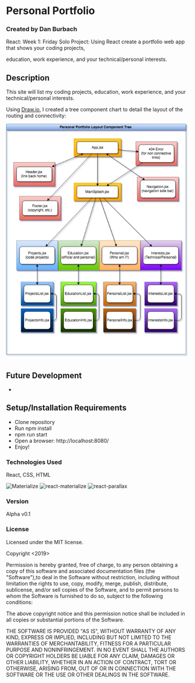# Personal Portfolio

### __Created by Dan Burbach__

React: Week 1: Friday Solo Project: Using React create a portfolio web app that shows your coding projects,

education, work experience, and your technical/personal interests.

## __Description__

  This site will list my coding projects, education, work experience, and your technical/personal interests.

  Using [Draw.io](https://www.draw.io/), I created a tree component chart to detail the layout of the routing and connectivity:

  ![Component Tree](https://raw.githubusercontent.com/DanBurbach/PersonalPortfolio/master/src/assets/images/PersonalPortfolioTree.jpg)

## __Future Development__
  *

## __Setup/Installation Requirements__

  * Clone repository
  * Run npm install
  * npm run start
  * Open a browser: http://localhost:8080/
  * Enjoy!

### __Technologies Used__

  React, CSS, HTML

  ![Materialize](https://materializecss.com/)
  ![react-materialize](https://react-materialize.github.io/#/)
  ![react-parallax](https://www.npmjs.com/package/react-parallax)

### __Version__

Alpha v0.1

### License
Licensed under the MIT license.

Copyright <2019> <Daniel Burbach>

Permission is hereby granted, free of charge, to any person obtaining a copy of this software and associated documentation files (the "Software"),to deal in the Software without restriction, including without limitation the rights to use, copy, modify, merge, publish, distribute, sublicense,
and/or sell copies of the Software, and to permit persons to whom the Software is furnished to do so, subject to the following conditions:

The above copyright notice and this permission notice shall be included in all copies or substantial portions of the Software.

THE SOFTWARE IS PROVIDED "AS IS", WITHOUT WARRANTY OF ANY KIND, EXPRESS OR IMPLIED, INCLUDING BUT NOT LIMITED TO THE WARRANTIES OF MERCHANTABILITY,
FITNESS FOR A PARTICULAR PURPOSE AND NONINFRINGEMENT. IN NO EVENT SHALL THE AUTHORS OR COPYRIGHT HOLDERS BE LIABLE FOR ANY CLAIM, DAMAGES OR OTHER LIABILITY,
WHETHER IN AN ACTION OF CONTRACT, TORT OR OTHERWISE, ARISING FROM, OUT OF OR IN CONNECTION WITH THE SOFTWARE OR THE USE OR OTHER DEALINGS IN THE SOFTWARE.
